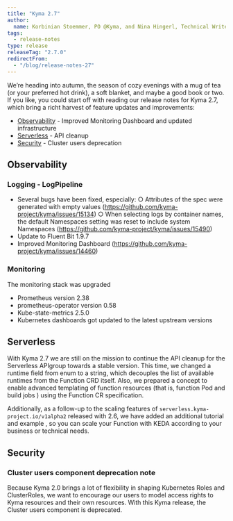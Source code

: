 ```yaml
---
title: "Kyma 2.7"
author:
  name: Korbinian Stoemmer, PO @Kyma, and Nina Hingerl, Technical Writer @Kyma"
tags:
  - release-notes 
type: release 
releaseTag: "2.7.0"
redirectFrom:
  - "/blog/release-notes-27"
---
```


We’re heading into autumn, the season of cozy evenings with a mug of tea (or your preferred hot drink), a soft blanket, and maybe a good book or two. If you like, you could start off with reading our release notes for Kyma 2.7, which bring a richt harvest of feature updates and improvements:

- [Observability](#observability) - Improved Monitoring Dashboard and updated infrastructure
- [Serverless](#serverless) - API cleanup
- [Security](#security) - Cluster users deprecation

## Observability

### Logging - LogPipeline

 - Several bugs have been fixed, especially:
		○ Attributes of the spec were generated with empty values (https://github.com/kyma-project/kyma/issues/15134)
		○ When selecting logs by container names, the default Namespaces setting was reset to include system Namespaces (https://github.com/kyma-project/kyma/issues/15490)
 - Update to Fluent Bit 1.9.7
 - Improved Monitoring Dashboard (https://github.com/kyma-project/kyma/issues/14460)
	
### Monitoring
The monitoring stack was upgraded
 - Prometheus version 2.38
 - prometheus-operator version 0.58
 - Kube-state-metrics 2.5.0
 - Kubernetes dashboards got updated to the latest upstream versions

## Serverless

With Kyma 2.7 we are still on the mission to continue the API cleanup for the Serverless APIgroup towards a stable version. This time, we changed a runtime field from enum to a string, which decouples the list of available runtimes from the Function CRD itself. Also,  we prepared a concept to enable advanced templating of function resources (that is, function Pod and build jobs ) using the Function CR specification.

Additionally, as a follow-up to the scaling features of `serverless.kyma-project.io/v1alpha2` released with 2.6, we have added an additional tutorial and example , so you can scale your Function with KEDA according to your business or technical needs.

## Security 
	
### Cluster users component deprecation note

Because Kyma 2.0 brings a lot of flexibility in shaping Kubernetes Roles and ClusterRoles, we want to encourage our users to model access rights to Kyma resources and their own resources. 
	With this Kyma release, the Cluster users component is deprecated. 

